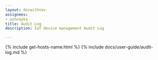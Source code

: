 ```yaml
---
layout: docwithnav
assignees:
- ashvayka
title: Audit Log
description: IoT device management Audit Log

---
```


{% include get-hosts-name.html %}
{% include docs/user-guide/audit-log.md %}